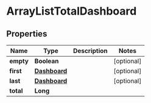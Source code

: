 

# ArrayListTotalDashboard


## Properties

| Name | Type | Description | Notes |
|------------ | ------------- | ------------- | -------------|
|**empty** | **Boolean** |  |  [optional] |
|**first** | [**Dashboard**](Dashboard.md) |  |  [optional] |
|**last** | [**Dashboard**](Dashboard.md) |  |  [optional] |
|**total** | **Long** |  |  |



